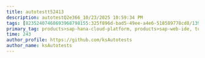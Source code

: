 ```yaml
---
title: autotestt52413
description: autotestQ2e366_10/23/2025 10:59:34 PM
tags: [82352407468693968798155:325f896d-bad5-49ee-a4e6-518589778cd8/139269250608756787992873,197f4ec4-6c14-5b5e-9fb3-058e21403d41:tech/73554900100700000996,c1a376dd-ebd0-4787-804e-a23fef23ba06:4625ac99-30b5-4df6-a6c5-f840dd406e80/1bf8f1d5-d54a-41e0-b203-d94deae18a3c]
primary_tag: products>sap-hana-cloud-platform, products>sap-web-ide, topic>cloud
time: 243
author_profile: https://github.com/ksAutotests
author_name: ksAutotests
---
```

